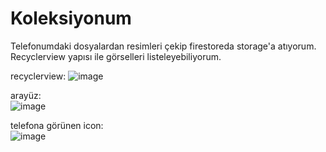 # Koleksiyonum
Telefonumdaki dosyalardan resimleri çekip firestoreda storage'a atıyorum. Recyclerview yapısı ile  görselleri listeleyebiliyorum.

  
recyclerview:
![image](https://github.com/Adl1coder/Task1InInternship/assets/93915867/676321c8-907d-457f-b252-a2914b3e7823)

arayüz:       
![image](https://github.com/Adl1coder/Task1InInternship/assets/93915867/e90837ef-a852-4b35-a116-3eae17f0d9c5)

telefona görünen icon:	  
![image](https://github.com/Adl1coder/Task1InInternship/assets/93915867/c42613ee-24f2-4226-8db6-53d5e1b7ac9f)

